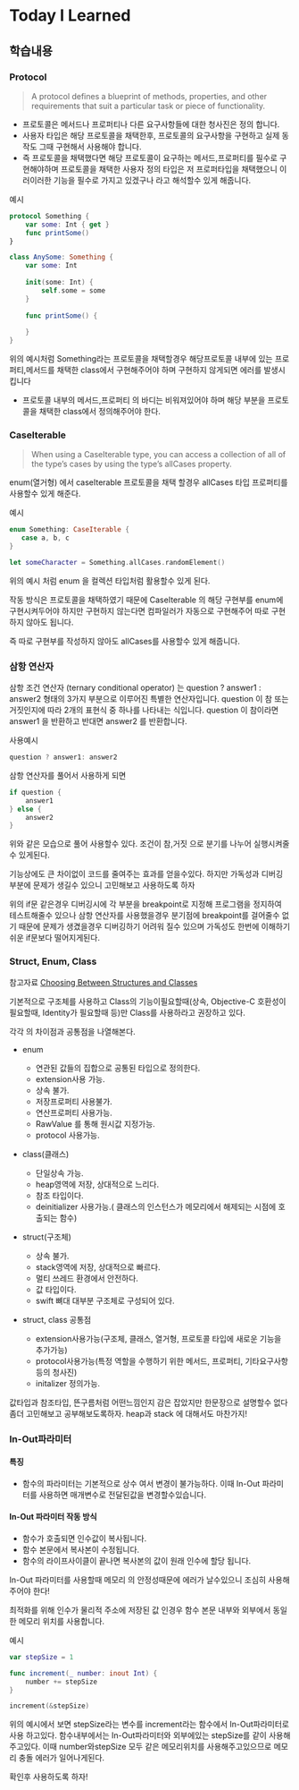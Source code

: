 # Today I Learned

## **학습내용**
### **Protocol**
> A protocol defines a blueprint of methods, properties, and other requirements that suit a particular task or piece of functionality.

- 프로토콜은 메서드나 프로퍼티나 다른 요구사항들에 대한 청사진은 정의 합니다.
- 사용자 타입은 해당 프로토콜을 채택한후, 프로토콜의 요구사항을 구현하고 실제 동작도 그때 구현해서 사용해야 합니다.
- 즉 프로토콜을 채택했다면 해당 프로토콜이 요구하는 메서드,프로퍼티를 필수로 구현해야하며 프로토콜을 채택한 사용자 정의 타입은 저 프로퍼타입을 채택했으니 이러이러한 기능을 필수로 가지고 있겠구나 라고 해석할수 있게 해줍니다.

예시
```swift
protocol Something {
    var some: Int { get }
    func printSome()
}

class AnySome: Something {
    var some: Int
    
    init(some: Int) {
        self.some = some
    }
    
    func printSome() {
    
    }
}
```
위의 예시처럼 Something라는 프로토콜을 채택할경우 해당프로토콜 내부에 있는 프로퍼티,메서드를 채택한 class에서 구현해주어야 하며 구현하지 않게되면 에러를 발생시킵니다

- 프로토콜 내부의 메서드,프로퍼티 의 바디는 비워져있어야 하며 해당 부분을 프로토콜을 채택한 class에서 정의해주어야 한다.


### **CaseIterable**
> When using a CaseIterable type, you can access a collection of all of the type’s cases by using the type’s allCases
 property.
 
 enum(열거형) 에서 caseIterable 프로토콜을 채택 할경우 allCases 타입 프로퍼티를 사용할수 있게 해준다.
 
 예시
 ```swift
enum Something: CaseIterable {
    case a, b, c
}

let someCharacter = Something.allCases.randomElement()
```
위의 예시 처럼 enum 을 컬렉션 타입처럼 활용할수 있게 된다.

작동 방식은 프로토콜을 채택하였기 때문에 CaseIterable 의 해당 구현부를 enum에 구현시켜두어야 하지만 구현하지 않는다면 컴파일러가 자동으로 구현해주어 따로 구현하지 않아도 됩니다.

즉 따로 구현부를 작성하지 않아도 allCases를 사용할수 있게 해줍니다.

### **삼항 연산자**
삼항 조건 연산자 (ternary conditional operator) 는 question ? answer1 : answer2 형태의 3가지 부분으로 이루어진 특별한 연산자입니다. 
question 이 참 또는 거짓인지에 따라 2개의 표현식 중 하나를 나타내는 식입니다. question 이 참이라면 answer1 을 반환하고 반대면 answer2 를 반환합니다.

사용예시
```swift
question ? answer1: answer2
```

삼항 연산자를 풀어서 사용하게 되면
```swift
if question {
    answer1
} else {
    answer2
}
```
위와 같은 모습으로 풀어 사용할수 있다.
조건이 참,거짓 으로 분기를 나누어 실행시켜줄수 있게된다.

기능상에도 큰 차이없이 코드를 줄여주는 효과를 얻을수있다. 
하지만 가독성과 디버깅 부분에 문제가 생길수 있으니 고민해보고 사용하도록 하자

위의 if문 같은경우 디버깅시에 각 부분을 breakpoint로 지정해 프로그램을 정지하여 테스트해줄수 있으나 삼항 연산자를 사용했을경우 분기점에 breakpoint를 걸어줄수 없기 때문에 문제가 생겼을경우 디버깅하기 어려워 질수 있으며 가독성도 한번에 이해하기 쉬운 if문보다 떨어지게된다.

### **Struct, Enum, Class**
참고자료
[Choosing Between Structures and Classes](https://developer.apple.com/documentation/swift/choosing_between_structures_and_classes)

기본적으로 구조체를 사용하고 Class의 기능이필요할때(상속, Objective-C 호환성이 필요할때, Identity가 필요할때 등)만 Class를 사용하라고 권장하고 있다.

각각 의 차이점과 공통점을 나열해본다.
* enum
    * 연관된 값들의 집합으로 공통된 타입으로 정의한다.
    * extension사용 가능.
    * 상속 불가.
    * 저장프로퍼티 사용불가.
    * 연산프로퍼티 사용가능.
    * RawValue 를 통해 원시값 지정가능.
    * protocol 사용가능.

* class(클래스)
    * 단일상속 가능.
    * heap영역에 저장, 상대적으로 느리다.
    * 참조 타입이다.
    * deinitializer 사용가능.( 클래스의 인스턴스가 메모리에서 해제되는 시점에 호출되는 함수)

* struct(구조체)
    * 상속 불가.
    * stack영역에 저장, 상대적으로 빠르다.
    * 멀티 쓰레드 환경에서 안전하다.
    * 값 타입이다.
    * swift 뼈대 대부분 구조체로 구성되어 있다.

* struct, class 공통점
    * extension사용가능(구조체, 클래스, 열거형, 프로토콜 타입에 새로운 기능을 추가가능)
    * protocol사용가능(특정 역할을 수행하기 위한 메서드, 프로퍼티, 기타요구사항등의 청사진)
    * initalizer 정의가능.

값타입과 참조타입, 뜬구름처럼 어떤느낌인지 감은 잡았지만 한문장으로 설명할수 없다 좀더 고민해보고 공부해보도록하자.
heap과 stack 에 대해서도 마찬가지!

### **In-Out파라미터**
#### 특징
- 함수의 파라미터는 기본적으로 상수 여서 변경이 불가능하다. 이때 In-Out 파라미터를 사용하면 매개변수로 전달된값을 변경할수있습니다.

#### In-Out 파라미터 작동 방식
- 함수가 호출되면 인수값이 복사됩니다.
- 함수 본문에서 복사본이 수정됩니다.
- 함수의 라이프사이클이 끝나면 복사본의 값이 원래 인수에 할당 됩니다.

In-Out 파라미터를 사용할때 메모리 의 안정성때문에 에러가 날수있으니 조심히 사용해주어야 한다!

최적화를 위해 인수가 물리적 주소에 저장된 값 인경우 함수 본문 내부와 외부에서 동일한 메모리 위치를 사용합니다.

예시
```swift
var stepSize = 1

func increment(_ number: inout Int) {
    number += stepSize
}

increment(&stepSize)
```
위의 예시에서 보면 stepSize라는 변수를 increment라는 함수에서 In-Out파라미터로 사용 하고있다. 함수내부에서는 In-Out파라미터와 외부에있는 stepSize를 같이 사용해주고있다.
이때 number와stepSize 모두 같은 메모리위치를 사용해주고있으므로 메모리 충돌 에러가 일어나게된다.

확인후 사용하도록 하자!

